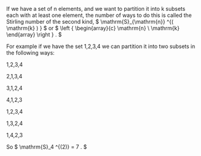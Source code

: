 If we have a set of n elements, and we want to partition it into k
subsets each with at least one element, the number of ways to do this is
called the Stirling number of the second kind,
$ \mathrm{S}_{\mathrm{n}} ^{( \mathrm{k} ) } $ or $ \left \{ 
\begin{array}{c} 
  \mathrm{n} \\
  \mathrm{k}
\end{array} 
\right \} . $

For example if we have the set <span>1,2,3,4</span> we can partition it
into two subsets in the following ways:

<span><span>1</span>,<span>2,3,4</span></span>

<span><span>2</span>,<span>1,3,4</span></span>

<span><span>3</span>,<span>1,2,4</span></span>

<span><span>4</span>,<span>1,2,3</span></span>

<span><span>1,2</span>,<span>3,4</span></span>

<span><span>1,3</span>,<span>2,4</span></span>

<span><span>1,4</span>,<span>2,3</span></span>

So $ \mathrm{S}_4 ^{(2)} = 7 . $
